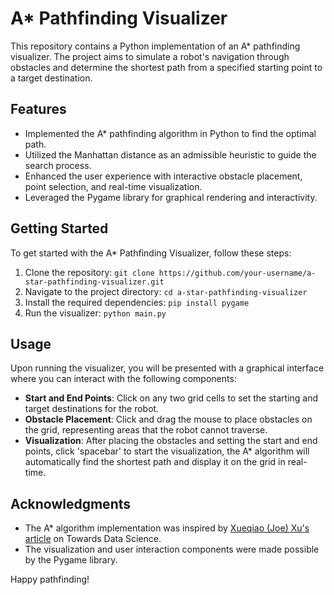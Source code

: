 # A* Pathfinding Visualizer

This repository contains a Python implementation of an A* pathfinding visualizer. The project aims to simulate a robot's navigation through obstacles and determine the shortest path from a specified starting point to a target destination.

## Features

- Implemented the A* pathfinding algorithm in Python to find the optimal path.
- Utilized the Manhattan distance as an admissible heuristic to guide the search process.
- Enhanced the user experience with interactive obstacle placement, point selection, and real-time visualization.
- Leveraged the Pygame library for graphical rendering and interactivity.

## Getting Started

To get started with the A* Pathfinding Visualizer, follow these steps:

1. Clone the repository: `git clone https://github.com/your-username/a-star-pathfinding-visualizer.git`
2. Navigate to the project directory: `cd a-star-pathfinding-visualizer`
3. Install the required dependencies: `pip install pygame`
4. Run the visualizer: `python main.py`

## Usage

Upon running the visualizer, you will be presented with a graphical interface where you can interact with the following components:

- **Start and End Points**: Click on any two grid cells to set the starting and target destinations for the robot.
- **Obstacle Placement**: Click and drag the mouse to place obstacles on the grid, representing areas that the robot cannot traverse.
- **Visualization**: After placing the obstacles and setting the start and end points, click 'spacebar' to start the visualization, the A* algorithm will automatically find the shortest path and display it on the grid in real-time.



## Acknowledgments

- The A* algorithm implementation was inspired by [Xueqiao (Joe) Xu's article](https://towardsdatascience.com/a-star-a-search-algorithm-eb495fb156bb) on Towards Data Science.
- The visualization and user interaction components were made possible by the Pygame library.


Happy pathfinding!
